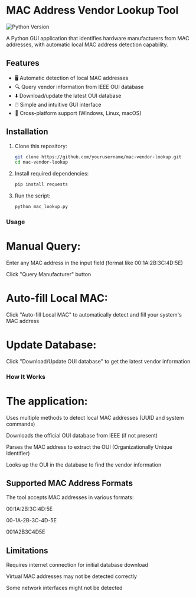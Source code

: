 # MAC Address Vendor Lookup Tool

![Python Version](https://img.shields.io/badge/python-3.6+-blue.svg)

A Python GUI application that identifies hardware manufacturers from MAC addresses, with automatic local MAC address detection capability.

## Features

- 🖥️ Automatic detection of local MAC addresses
- 🔍 Query vendor information from IEEE OUI database
- ⬇️ Download/update the latest OUI database
- 🖱️ Simple and intuitive GUI interface
- 🚀 Cross-platform support (Windows, Linux, macOS)

## Installation

1. Clone this repository:
   ```bash
   git clone https://github.com/yourusername/mac-vendor-lookup.git
   cd mac-vendor-lookup

2. Install required dependencies:
   ```bash
   pip install requests

3. Run the script:
   ```bash
   python mac_lookup.py

### Usage
# Manual Query:

Enter any MAC address in the input field (format like 00:1A:2B:3C:4D:5E)

Click "Query Manufacturer" button

# Auto-fill Local MAC:

Click "Auto-fill Local MAC" to automatically detect and fill your system's MAC address

# Update Database:

Click "Download/Update OUI database" to get the latest vendor information

### How It Works
# The application:

Uses multiple methods to detect local MAC addresses (UUID and system commands)

Downloads the official OUI database from IEEE (if not present)

Parses the MAC address to extract the OUI (Organizationally Unique Identifier)

Looks up the OUI in the database to find the vendor information

## Supported MAC Address Formats
The tool accepts MAC addresses in various formats:

00:1A:2B:3C:4D:5E

00-1A-2B-3C-4D-5E

001A2B3C4D5E

## Limitations
Requires internet connection for initial database download

Virtual MAC addresses may not be detected correctly

Some network interfaces might not be detected
